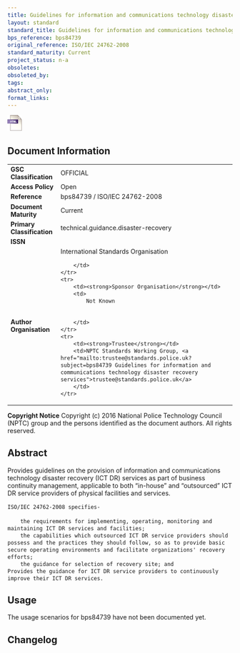 ```yaml
---
title: Guidelines for information and communications technology disaster recovery services
layout: standard
standard_title: Guidelines for information and communications technology disaster recovery services
bps_reference: bps84739
original_reference: ISO/IEC 24762-2008
standard_maturity: Current
project_status: n-a
obsoletes: 
obsoleted_by: 
tags: 
abstract_only:
format_links:
---
```







<a target="_blank" href="../library/bps84739/bps84739.html">
    <img src="../images/html@0.5x.png" alt="html link" title="html link" style="max-height:35px;">
</a>




## Document Information

<table>
    <tr>
        <td><strong>GSC Classification</strong></td>
        <td>OFFICIAL</td>
    </tr>
    <tr>
        <td><strong>Access Policy</strong></td>
        <td>Open</td>
    </tr>
    <tr>
        <td><strong>Reference </strong></td>
        <td>bps84739  / ISO/IEC 24762-2008 </td>
    </tr>
    <tr>
        <td><strong>Document Maturity</strong></td>
        <td>Current</td>
    </tr>
    <tr>
        <td><strong>Primary Classification</strong></td>
        <td>technical.guidance.disaster-recovery</td>
    </tr>
    <tr>
        <td><strong>ISSN</strong></td>
        <td></td>
    </tr>
    <tr>
        <td><strong>Author Organisation</strong></td>
        <td>
            International Standards Organisation
            
            
        </td>
    </tr>
    <tr>
        <td><strong>Sponsor Organisation</strong></td>
        <td>
            Not Known
            
            
        </td>
    </tr>
    <tr>
        <td><strong>Trustee</strong></td>
        <td>NPTC Standards Working Group, <a href="mailto:trustee@standards.police.uk?subject=bps84739 Guidelines for information and communications technology disaster recovery services">trustee@standards.police.uk</a>
        </td>
    </tr>
</table>

**Copyright Notice**
Copyright (c) 2016 National Police Technology Council (NPTC) group and the persons identified as the document authors. All rights reserved.</p>
## Abstract
      
Provides guidelines on the provision of information and communications technology disaster recovery (ICT DR) services as part of business continuity management, applicable to both “in-house” and “outsourced” ICT DR service providers of physical facilities and services.
    
    ISO/IEC 24762-2008 specifies-
    
        the requirements for implementing, operating, monitoring and maintaining ICT DR services and facilities;
        the capabilities which outsourced ICT DR service providers should possess and the practices they should follow, so as to provide basic secure operating environments and facilitate organizations' recovery efforts;
        the guidance for selection of recovery site; and
    Provides the guidance for ICT DR service providers to continuously improve their ICT DR services.
        
## Usage
The usage scenarios for bps84739 have not been documented yet.

## Changelog

